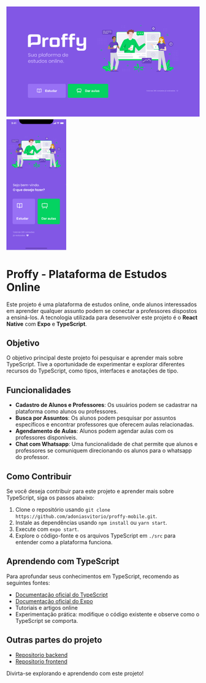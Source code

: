 <h1>
<img src="proffy-home.png" alt="Proffy" width="600px" />
<img src="proffy-mobile-home.png" alt="Proffy" width="156px" />
</h1>

# Proffy - Plataforma de Estudos Online

Este projeto é uma plataforma de estudos online, onde alunos interessados em aprender qualquer assunto podem se conectar a professores dispostos a ensiná-los. A tecnologia utilizada para desenvolver este projeto é o **React Native** com **Expo** e  **TypeScript**.

## Objetivo

O objetivo principal deste projeto foi pesquisar e aprender mais sobre TypeScript. Tive a oportunidade de experimentar e explorar diferentes recursos do TypeScript, como tipos, interfaces e anotações de tipo.

## Funcionalidades

- **Cadastro de Alunos e Professores**: Os usuários podem se cadastrar na plataforma como alunos ou professores.
- **Busca por Assuntos**: Os alunos podem pesquisar por assuntos específicos e encontrar professores que oferecem aulas relacionadas.
- **Agendamento de Aulas**: Alunos podem agendar aulas com os professores disponíveis.
- **Chat com Whatsapp**: Uma funcionalidade de chat permite que alunos e professores se comuniquem direcionando os alunos para o whatsapp do professor.

## Como Contribuir

Se você deseja contribuir para este projeto e aprender mais sobre TypeScript, siga os passos abaixo:

1. Clone o repositório usando `git clone https://github.com/adoniasvitorio/proffy-mobile.git`.
2. Instale as dependências usando `npm install` ou `yarn start`.
3. Execute com `expo start`.
4. Explore o código-fonte e os arquivos TypeScript em `./src` para entender como a plataforma funciona.

## Aprendendo com TypeScript

Para aprofundar seus conhecimentos em TypeScript, recomendo as seguintes fontes:

- [Documentação oficial do TypeScript](https://www.typescriptlang.org/docs/)
- [Documentação oficial do Expo](https://docs.expo.dev/)
- Tutoriais e artigos online
- Experimentação prática: modifique o código existente e observe como o TypeScript se comporta.

## Outras partes do projeto

 - [Repositorio backend](https://github.com/adoniasvitorio/proffy-backend)
 - [Repositorio frontend](https://github.com/adoniasvitorio/proffy-web)


Divirta-se explorando e aprendendo com este projeto!
